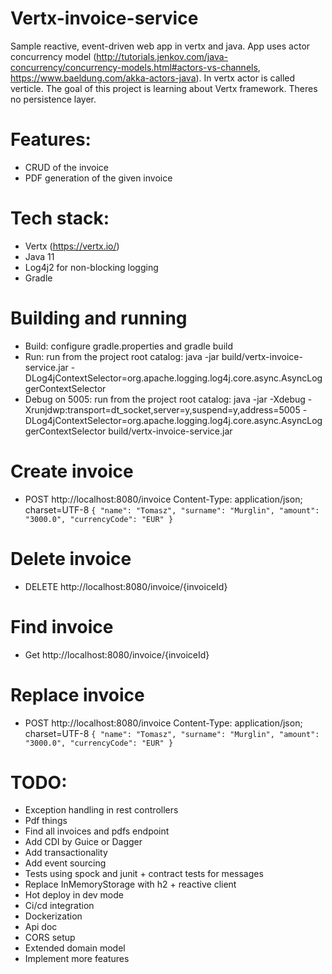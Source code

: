 # Vertx-invoice-service
Sample reactive, event-driven web app in vertx and java.
App uses actor concurrency model (http://tutorials.jenkov.com/java-concurrency/concurrency-models.html#actors-vs-channels, https://www.baeldung.com/akka-actors-java).
In vertx actor is called verticle. The goal of this project is learning about Vertx framework. Theres no persistence layer.

# Features:
* CRUD of the invoice
* PDF generation of the given invoice

# Tech stack:
* Vertx (https://vertx.io/)
* Java 11
* Log4j2 for non-blocking logging
* Gradle

# Building and running
* Build: configure gradle.properties and gradle build
* Run: run from the project root catalog: java -jar build/vertx-invoice-service.jar -DLog4jContextSelector=org.apache.logging.log4j.core.async.AsyncLoggerContextSelector
* Debug on 5005: run from the project root catalog: java -jar -Xdebug -Xrunjdwp:transport=dt_socket,server=y,suspend=y,address=5005 -DLog4jContextSelector=org.apache.logging.log4j.core.async.AsyncLoggerContextSelector build/vertx-invoice-service.jar

# Create invoice
* POST http://localhost:8080/invoice
Content-Type: application/json; charset=UTF-8
`{
    "name": "Tomasz",
    "surname": "Murglin",
    "amount": "3000.0",
    "currencyCode": "EUR"
}`

# Delete invoice
* DELETE http://localhost:8080/invoice/{invoiceId}

# Find invoice
* Get http://localhost:8080/invoice/{invoiceId}

# Replace invoice
* POST http://localhost:8080/invoice
Content-Type: application/json; charset=UTF-8
`{
    "name": "Tomasz",
    "surname": "Murglin",
    "amount": "3000.0",
    "currencyCode": "EUR"
}`

# TODO:
* Exception handling in rest controllers
* Pdf things
* Find all invoices and pdfs endpoint
* Add CDI by Guice or Dagger
* Add transactionality
* Add event sourcing
* Tests using spock and junit + contract tests for messages
* Replace InMemoryStorage with h2 + reactive client
* Hot deploy in dev mode
* Ci/cd integration
* Dockerization
* Api doc
* CORS setup
* Extended domain model
* Implement more features

